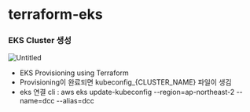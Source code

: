 # terraform-eks

### EKS Cluster 생성

![Untitled](https://user-images.githubusercontent.com/77256060/166134506-f80168c3-4651-4b61-b392-54b8dac6e7ba.png)

- EKS Provisioning using Terraform
- Provisioning이 완료되면 kubeconfig_{CLUSTER_NAME} 파일이 생김
- eks 연결 cli : aws eks update-kubeconfig --region=ap-northeast-2 --name=dcc --alias=dcc
